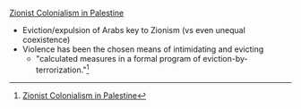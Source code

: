 
[Zionist Colonialism in Palestine](https://redsails.org/zionist-colonialism-in-palestine/)

- Eviction/expulsion of Arabs key to Zionism (vs even unequal coexistence)
- Violence has been the chosen means of intimidating and evicting
	- "calculated measures in a formal program of eviction-by-terrorization."[^1]



[^1]: [Zionist Colonialism in Palestine](https://redsails.org/zionist-colonialism-in-palestine/)
